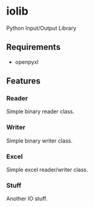 # iolib

Python Input/Output Library

## Requirements

- openpyxl

## Features

### Reader

Simple binary reader class.

### Writer

Simple binary writer class.

### Excel

Simple excel reader/writer class.

### Stuff

Another IO stuff.

